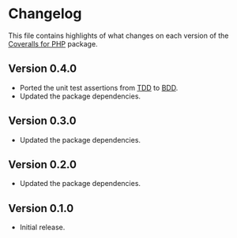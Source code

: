 # Changelog
This file contains highlights of what changes on each version of the [Coveralls for PHP](https://github.com/cedx/coveralls.php) package.

## Version 0.4.0
- Ported the unit test assertions from [TDD](https://en.wikipedia.org/wiki/Test-driven_development) to [BDD](https://en.wikipedia.org/wiki/Behavior-driven_development).
- Updated the package dependencies.

## Version 0.3.0
- Updated the package dependencies.

## Version 0.2.0
- Updated the package dependencies.

## Version 0.1.0
- Initial release.
